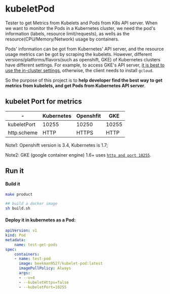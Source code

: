 # kubeletPod
Tester to get Metrics from Kubelets and Pods from K8s API server.
When we want to monitor the Pods in a Kubernetes cluster, we need the pod's information (labels, resource limit/requests), 
as wells as the resource(CPU/Memory/Network) usage by containers. 

Pods' information can be got from Kubernetes' API server, and the resource usage metrics can be got by scraping the kubelets.
However, different versions/platforms/flavors(such as openshift, GKE) of Kubernetes clusters have different settings.
For example, to access GKE's API server, [it is best to use the in-cluster settings](https://github.com/kubernetes/client-go/issues/242),
otherwise, the client needs to install `gcloud`.

So the purpose of this project is to **help developer find the best way to get metrics from kubelets, and get Pods from Kubernetes API server**.


## kubelet Port for metrics
|-|Kubernetes|Openshfit|GKE|
|-|-|-|-|
|kubeletPort| 10255 | 10250|10255|
|http.scheme| HTTP | HTTPS| HTTP|

Note1: Openshift version is 3.4, Kubernetes is 1.7;

Note2: GKE (google container engine) 1.6+ uses [`http and port 10255`](https://github.com/prometheus/prometheus/issues/2606).

## Run it

#### Build it
```bash
make product

## build a docker image
sh build.sh
```

#### Deploy it in kubernetes as a Pod:
```yaml
apiVersion: v1
kind: Pod
metadata:
    name: test-get-pods 
spec:
    containers:
    - name: test-pod
      image: beekman9527/kubelet-pod:latest 
      imagePullPolicy: Always
      args:
      - --v=4
      - --kubeletHttps=false
      - --kubeletPort=10255
```
